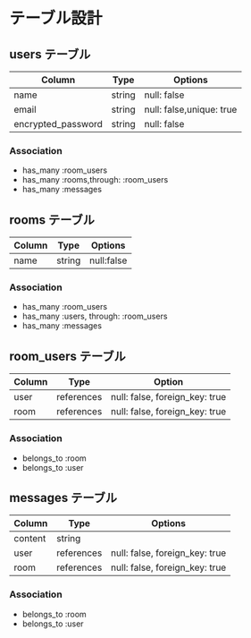 # テーブル設計

## users テーブル

| Column             | Type    | Options      |
| ------------------ | ------- | ------------ |
| name               | string  | null: false  |
| email              | string  | null: false,unique: true  |
| encrypted_password | string  | null: false  |

### Association

- has_many :room_users
- has_many :rooms,through: :room_users
- has_many :messages

## rooms テーブル

| Column  | Type   | Options    |
| ------- | ------ | ---------- |
| name    | string | null:false |

### Association

- has_many :room_users
- has_many :users, through: :room_users
- has_many :messages

## room_users テーブル

| Column | Type       | Option                         |
| ------ | ---------- | ------------------------------ |
| user   | references | null: false, foreign_key: true |
| room   | references | null: false, foreign_key: true |

### Association

- belongs_to :room
- belongs_to :user

## messages テーブル

| Column  | Type       | Options                        |
| ------- | ---------- | ------------------------------ |
| content | string     |                                |
| user    | references | null: false, foreign_key: true |
| room    | references | null: false, foreign_key: true |

### Association

- belongs_to :room
- belongs_to :user
